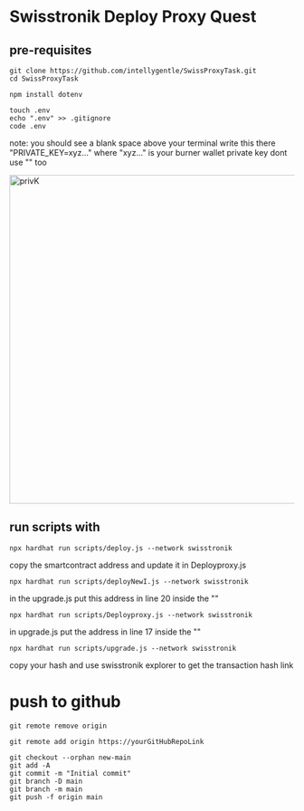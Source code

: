 # Swisstronik Deploy Proxy Quest



## pre-requisites
```
git clone https://github.com/intellygentle/SwissProxyTask.git
cd SwissProxyTask
```

```
npm install dotenv
```
```
touch .env
echo ".env" >> .gitignore
code .env
```
note: you should see a blank space above your terminal write this there "PRIVATE_KEY=xyz..." where "xyz..." is your burner wallet private key dont use "" too

<img width="581" alt="privK" src="https://github.com/user-attachments/assets/34d1582e-098e-4bc6-90a1-037b093e3473">




## run scripts with
```
npx hardhat run scripts/deploy.js --network swisstronik
```
copy the smartcontract address and update it in Deployproxy.js

```
npx hardhat run scripts/deployNewI.js --network swisstronik
```
in the upgrade.js put this address in line 20 inside the ""

```
npx hardhat run scripts/Deployproxy.js --network swisstronik
```
in upgrade.js put the address in line 17 inside the ""

```
npx hardhat run scripts/upgrade.js --network swisstronik
```
copy your hash and use swisstronik explorer to get the transaction hash link


# push to github
```
git remote remove origin
```
```
git remote add origin https://yourGitHubRepoLink
```
```
git checkout --orphan new-main
git add -A
git commit -m "Initial commit"
git branch -D main
git branch -m main
git push -f origin main
```
